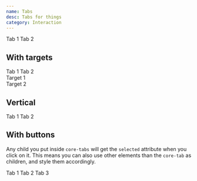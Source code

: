 ```yaml
---
name: Tabs
desc: Tabs for things
category: Interaction
---
```


<core-knobs element="core-tabs">
<core-tabs>
  <core-tab selected>Tab 1</core-tab>
  <core-tab>Tab 2</core-tab>
</core-tabs>
</core-knobs>

## With targets

<core-knobs  element="core-tabs">
<core-tabs full position="left">
  <core-tab selected target="targetOne">Tab 1</core-tab>
  <core-tab target="targetTwo">Tab 2</core-tab>
</core-tabs>
<div id="targetOne">Target 1</div>
<div id="targetTwo">Target 2</div>
</core-knobs>

## Vertical

<core-knobs  element="core-tabs">
<core-tabs full vertical position="left">
  <core-tab selected>Tab 1</core-tab>
  <core-tab>Tab 2</core-tab>
</core-tabs>
</core-knobs>

## With buttons

Any child you put inside `core-tabs` will get the `selected` attribute when you click on it.
This means you can also use other elements than the `core-tab` as children, and style them accordingly.

<core-knobs  element="core-tabs">
<style>
core-tabs core-button[selected],
core-tabs core-button[selected]:hover {
  --core-button-bg-color: var(--core-color-primary);
  --core-button-text-color: var(--core-color-white);
}
</style>
<core-tabs>
  <core-button selected>Tab 1</core-button>
  <core-button>Tab 2</core-button>
  <core-button disabled>Tab 3</core-button>
</core-tabs>
</core-knobs>
